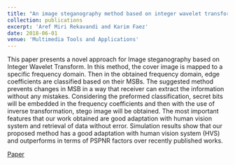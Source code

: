 ```yaml
---
title: "An image steganography method based on integer wavelet transform"
collection: publications
excerpt: 'Aref Miri Rekavandi and Karim Faez'
date: 2018-06-01
venue: 'Multimedia Tools and Applications'
---
```

This paper presents a novel approach for Image steganography based on Integer Wavelet Transform. In this method, the cover image is mapped to a specific frequency domain. Then in the obtained frequency domain, edge coefficients are classified based on their MSBs. The suggested method prevents changes in MSB in a way that receiver can extract the information without any mistakes. Considering the preformed classification, secret bits will be embedded in the frequency coefficients and then with the use of inverse transformation, stego image will be obtained. The most important features that our work obtained are good adaptation with human vision system and retrieval of data without error. Simulation results show that our proposed method has a good adaptation with human vision system (HVS) and outperforms in terms of PSPNR factors over recently published works.

[Paper](https://link.springer.com/article/10.1007/s11042-017-4935-z)
